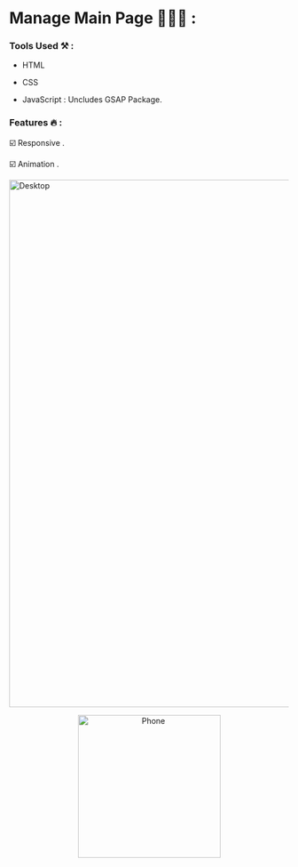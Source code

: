 # Manage Main Page 👨🏻‍💻 : 

### Tools Used ⚒️ : 

- HTML
  
- CSS
  
- JavaScript : Uncludes GSAP Package.

### Features 🔥 :

☑️ Responsive .

☑️ Animation .

<img width="949" alt="Desktop" src="https://github.com/moadhamousti/Manage/assets/118165767/441cee80-07a5-460f-b5c4-d3e408389b73">


<p align="center">
  <img width="257" alt="Phone" src="https://github.com/moadhamousti/Manage/assets/118165767/0ffc5f76-ff65-43a7-8bc9-cbc51470a22b">
</p>


